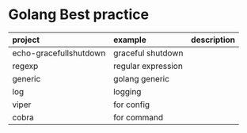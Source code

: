 # Golang Best practice


|project|example|description|
|:---|:---|:---|
|echo-gracefullshutdown|graceful shutdown||
|regexp| regular expression||
|generic| golang generic||
|log| logging||
|viper| for config ||
|cobra| for command ||
